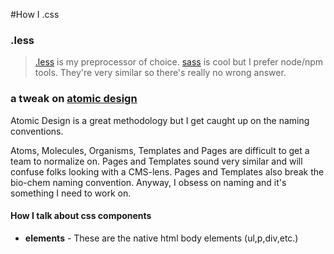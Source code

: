 #How I .css

### .less
> [.less](http://lesscss.org/) is my preprocessor of choice. [sass](http://sass-lang.com/) is cool but I prefer node/npm tools. They're very similar so there's really no wrong answer.

### a tweak on [atomic design](http://bradfrost.com/blog/post/atomic-web-design/)
Atomic Design is a great methodology but I get caught up on the naming conventions. 

Atoms, Molecules, Organisms, Templates and Pages are difficult to get a team to normalize on. Pages and Templates sound very similar and will confuse folks looking with a CMS-lens. Pages and Templates also break the bio-chem naming convention. Anyway, I obsess on naming and it's something I need to work on.

#### How I talk about css components
* **elements** - These are the native html body elements (ul,p,div,etc.)
